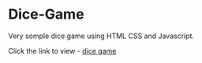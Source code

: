 # Dice-Game

Very somple dice game using HTML CSS and Javascript. 

Click the link to view - [dice game](https://simple-dice-game-01.netlify.app)
